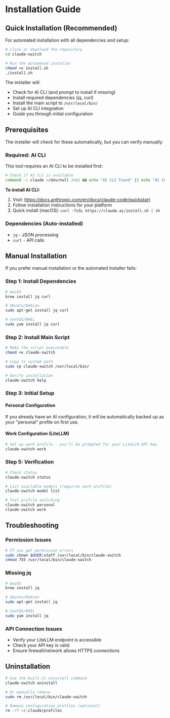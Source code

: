 # Installation Guide

## Quick Installation (Recommended)

For automated installation with all dependencies and setup:

```bash
# Clone or download the repository
cd claude-switch

# Run the automated installer
chmod +x install.sh
./install.sh
```

The installer will:
- Check for AI CLI (and prompt to install if missing)
- Install required dependencies (jq, curl)
- Install the main script to `/usr/local/bin/`
- Set up AI CLI integration
- Guide you through initial configuration

## Prerequisites

The installer will check for these automatically, but you can verify manually:

### Required: AI CLI
This tool requires an AI CLI to be installed first:

```bash
# Check if AI CLI is available
command -v claude >/dev/null 2>&1 && echo "AI CLI found" || echo "AI CLI not found"
```

**To install AI CLI:**
1. Visit: https://docs.anthropic.com/en/docs/claude-code/quickstart
2. Follow installation instructions for your platform
3. Quick install (macOS): `curl -fsSL https://claude.ai/install.sh | sh`

### Dependencies (Auto-installed)
- `jq` - JSON processing
- `curl` - API calls

## Manual Installation

If you prefer manual installation or the automated installer fails:

### Step 1: Install Dependencies

```bash
# macOS
brew install jq curl

# Ubuntu/Debian
sudo apt-get install jq curl

# CentOS/RHEL
sudo yum install jq curl
```

### Step 2: Install Main Script

```bash
# Make the script executable
chmod +x claude-switch

# Copy to system path
sudo cp claude-switch /usr/local/bin/

# Verify installation
claude-switch help
```

### Step 3: Initial Setup

#### Personal Configuration
If you already have an AI configuration, it will be automatically backed up as your "personal" profile on first use.

#### Work Configuration (LiteLLM)
```bash
# Set up work profile - you'll be prompted for your LiteLLM API key
claude-switch work
```

### Step 5: Verification

```bash
# Check status
claude-switch status

# List available models (requires work profile)
claude-switch model list

# Test profile switching
claude-switch personal
claude-switch work
```

## Troubleshooting

### Permission Issues
```bash
# If you get permission errors
sudo chown $USER:staff /usr/local/bin/claude-switch
chmod 755 /usr/local/bin/claude-switch
```

### Missing jq
```bash
# macOS
brew install jq

# Ubuntu/Debian
sudo apt-get install jq

# CentOS/RHEL
sudo yum install jq
```

### API Connection Issues
- Verify your LiteLLM endpoint is accessible
- Check your API key is valid
- Ensure firewall/network allows HTTPS connections

## Uninstallation

```bash
# Use the built-in uninstall command
claude-switch uninstall

# Or manually remove
sudo rm /usr/local/bin/claude-switch

# Remove configuration profiles (optional)
rm -rf ~/.claude/profiles
```